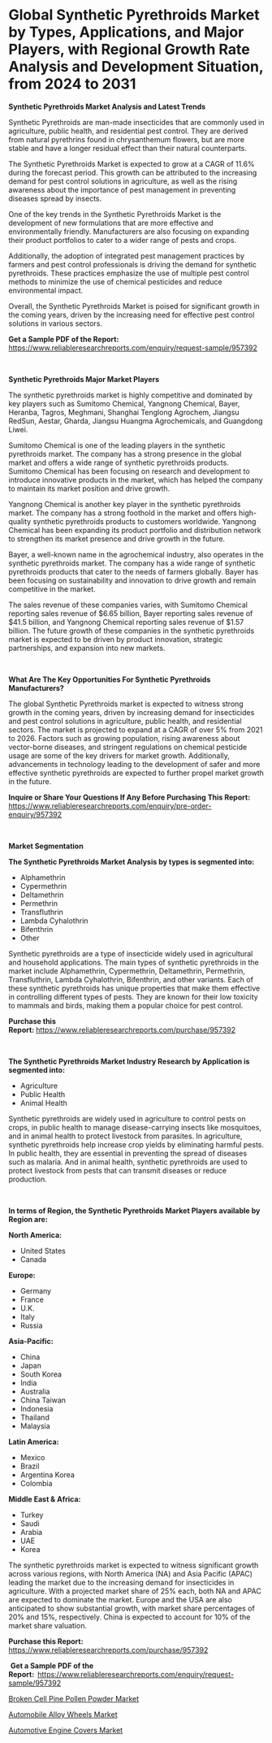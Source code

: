 <p><h1>Global Synthetic Pyrethroids Market by Types, Applications, and Major Players, with Regional Growth Rate Analysis and Development Situation, from 2024 to 2031</h1></p><p><strong>Synthetic Pyrethroids Market Analysis and Latest Trends</strong></p>
<p><p>Synthetic Pyrethroids are man-made insecticides that are commonly used in agriculture, public health, and residential pest control. They are derived from natural pyrethrins found in chrysanthemum flowers, but are more stable and have a longer residual effect than their natural counterparts.</p><p>The Synthetic Pyrethroids Market is expected to grow at a CAGR of 11.6% during the forecast period. This growth can be attributed to the increasing demand for pest control solutions in agriculture, as well as the rising awareness about the importance of pest management in preventing diseases spread by insects.</p><p>One of the key trends in the Synthetic Pyrethroids Market is the development of new formulations that are more effective and environmentally friendly. Manufacturers are also focusing on expanding their product portfolios to cater to a wider range of pests and crops.</p><p>Additionally, the adoption of integrated pest management practices by farmers and pest control professionals is driving the demand for synthetic pyrethroids. These practices emphasize the use of multiple pest control methods to minimize the use of chemical pesticides and reduce environmental impact.</p><p>Overall, the Synthetic Pyrethroids Market is poised for significant growth in the coming years, driven by the increasing need for effective pest control solutions in various sectors.</p></p>
<p><strong>Get a Sample PDF of the Report:&nbsp;</strong> <a href="https://www.reliableresearchreports.com/enquiry/request-sample/957392">https://www.reliableresearchreports.com/enquiry/request-sample/957392</a></p>
<p>&nbsp;</p>
<p><strong>Synthetic Pyrethroids Major Market Players</strong></p>
<p><p>The synthetic pyrethroids market is highly competitive and dominated by key players such as Sumitomo Chemical, Yangnong Chemical, Bayer, Heranba, Tagros, Meghmani, Shanghai Tenglong Agrochem, Jiangsu RedSun, Aestar, Gharda, Jiangsu Huangma Agrochemicals, and Guangdong Liwei.</p><p>Sumitomo Chemical is one of the leading players in the synthetic pyrethroids market. The company has a strong presence in the global market and offers a wide range of synthetic pyrethroids products. Sumitomo Chemical has been focusing on research and development to introduce innovative products in the market, which has helped the company to maintain its market position and drive growth.</p><p>Yangnong Chemical is another key player in the synthetic pyrethroids market. The company has a strong foothold in the market and offers high-quality synthetic pyrethroids products to customers worldwide. Yangnong Chemical has been expanding its product portfolio and distribution network to strengthen its market presence and drive growth in the future.</p><p>Bayer, a well-known name in the agrochemical industry, also operates in the synthetic pyrethroids market. The company has a wide range of synthetic pyrethroids products that cater to the needs of farmers globally. Bayer has been focusing on sustainability and innovation to drive growth and remain competitive in the market.</p><p>The sales revenue of these companies varies, with Sumitomo Chemical reporting sales revenue of $6.65 billion, Bayer reporting sales revenue of $41.5 billion, and Yangnong Chemical reporting sales revenue of $1.57 billion. The future growth of these companies in the synthetic pyrethroids market is expected to be driven by product innovation, strategic partnerships, and expansion into new markets.</p></p>
<p>&nbsp;</p>
<p><strong>What Are The Key Opportunities For Synthetic Pyrethroids Manufacturers?</strong></p>
<p><p>The global Synthetic Pyrethroids market is expected to witness strong growth in the coming years, driven by increasing demand for insecticides and pest control solutions in agriculture, public health, and residential sectors. The market is projected to expand at a CAGR of over 5% from 2021 to 2026. Factors such as growing population, rising awareness about vector-borne diseases, and stringent regulations on chemical pesticide usage are some of the key drivers for market growth. Additionally, advancements in technology leading to the development of safer and more effective synthetic pyrethroids are expected to further propel market growth in the future.</p></p>
<p><strong>Inquire or Share Your Questions If Any Before Purchasing This Report:</strong> <a href="https://www.reliableresearchreports.com/enquiry/pre-order-enquiry/957392">https://www.reliableresearchreports.com/enquiry/pre-order-enquiry/957392</a></p>
<p>&nbsp;</p>
<p><strong>Market Segmentation</strong></p>
<p><strong>The Synthetic Pyrethroids Market Analysis by types is segmented into:</strong></p>
<p><ul><li>Alphamethrin</li><li>Cypermethrin</li><li>Deltamethrin</li><li>Permethrin</li><li>Transfluthrin</li><li>Lambda Cyhalothrin</li><li>Bifenthrin</li><li>Other</li></ul></p>
<p><p>Synthetic pyrethroids are a type of insecticide widely used in agricultural and household applications. The main types of synthetic pyrethroids in the market include Alphamethrin, Cypermethrin, Deltamethrin, Permethrin, Transfluthrin, Lambda Cyhalothrin, Bifenthrin, and other variants. Each of these synthetic pyrethroids has unique properties that make them effective in controlling different types of pests. They are known for their low toxicity to mammals and birds, making them a popular choice for pest control.</p></p>
<p><strong>Purchase this Report:&nbsp;</strong><a href="https://www.reliableresearchreports.com/purchase/957392">https://www.reliableresearchreports.com/purchase/957392</a></p>
<p>&nbsp;</p>
<p><strong>The Synthetic Pyrethroids Market Industry Research by Application is segmented into:</strong></p>
<p><ul><li>Agriculture</li><li>Public Health</li><li>Animal Health</li></ul></p>
<p><p>Synthetic pyrethroids are widely used in agriculture to control pests on crops, in public health to manage disease-carrying insects like mosquitoes, and in animal health to protect livestock from parasites. In agriculture, synthetic pyrethroids help increase crop yields by eliminating harmful pests. In public health, they are essential in preventing the spread of diseases such as malaria. And in animal health, synthetic pyrethroids are used to protect livestock from pests that can transmit diseases or reduce production.</p></p>
<p>&nbsp;</p>
<p><strong>In terms of Region, the Synthetic Pyrethroids Market Players available by Region are:</strong></p>
<p>
    <p> <strong> North America: </strong>
        <ul>
            <li>United States</li>
            <li>Canada</li>
        </ul>
        </p> 
    <p> <strong> Europe: </strong>
        <ul>
            <li>Germany</li>
            <li>France</li>
            <li>U.K.</li>
            <li>Italy</li>
            <li>Russia</li>
        </ul>
        </p> 
    <p> <strong> Asia-Pacific: </strong>
        <ul>
            <li>China</li>
            <li>Japan</li>
            <li>South Korea</li>
            <li>India</li>
            <li>Australia</li>
            <li>China Taiwan</li>
            <li>Indonesia</li>
            <li>Thailand</li>
            <li>Malaysia</li>
        </ul>
        </p> 
    <p> <strong> Latin America: </strong>
        <ul>
            <li>Mexico</li>
            <li>Brazil</li>
            <li>Argentina Korea</li>
            <li>Colombia</li>
        </ul>
        </p> 
    <p> <strong> Middle East & Africa: </strong>
        <ul>
            <li>Turkey</li>
            <li>Saudi</li>
            <li>Arabia</li>
            <li>UAE</li>
            <li>Korea</li>
        </ul>
    </p>
    </p>
<p><p>The synthetic pyrethroids market is expected to witness significant growth across various regions, with North America (NA) and Asia Pacific (APAC) leading the market due to the increasing demand for insecticides in agriculture. With a projected market share of 25% each, both NA and APAC are expected to dominate the market. Europe and the USA are also anticipated to show substantial growth, with market share percentages of 20% and 15%, respectively. China is expected to account for 10% of the market share valuation.</p></p>
<p><strong>Purchase this Report: </strong><a href="https://www.reliableresearchreports.com/purchase/957392">https://www.reliableresearchreports.com/purchase/957392</a></p>
<p>&nbsp;<strong>Get a Sample PDF of the Report:&nbsp;&nbsp;</strong><a href="https://www.reliableresearchreports.com/enquiry/request-sample/957392">https://www.reliableresearchreports.com/enquiry/request-sample/957392</a></p>
<p><strong></strong></p>
<p><p><a href="https://view.publitas.com/reportprime-1/broken-cell-pine-pollen-powder-market-size-market-trends-and-growth-outlook-forecasted-for-period-from-2024-to-2031/">Broken Cell Pine Pollen Powder Market</a></p><p><a href="https://view.publitas.com/reportprime-1/automobile-alloy-wheels-market-challenges-opportunities-and-growth-drivers-and-major-market-players-forecasted-for-period-from-2024-2031/">Automobile Alloy Wheels Market</a></p><p><a href="https://view.publitas.com/reportprime-1/automotive-engine-covers-market-dynamics-2024-2031-also-about-its-market-trends-projections-and-opportunities/">Automotive Engine Covers Market</a></p></p>